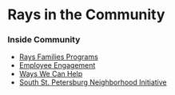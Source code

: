 # Rays in the Community
### Inside Community
  * [Rays Families Programs](https://www.mlb.com/rays/community/players-and-wives-programs)
  * [Employee Engagement](https://www.mlb.com/rays/community/employee-engagement)
  * [Ways We Can Help](https://www.mlb.com/rays/community/ways-we-can-help)
  * [South St. Petersburg Neighborhood Initiative](https://www.mlb.com/rays/community/south-st-petersburg-neighborhood-initiative)


